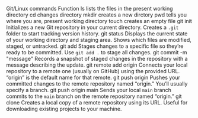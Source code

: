 Git/Linux commands		Function
ls				lists the files in the present working directory
cd				changes directory
mkdir				creates a new dirctory
pwd				tells you where you are, present working directory
touch				creates an empty file
git init			Initializes a new Git repository in your current directory.
				Creates a `.git` folder to start tracking version history.
git status			Displays the current state of your working directory and staging 
				area.  Shows which files are modified, staged, or untracked.
git add <filename>		Stages changes to a specific file so they’re ready to be committed.
				Use `git add .` to stage all changes.
git commit -m "message"		Records a snapshot of staged changes in the repository with a 
				message describing the update.
git remote add origin <URL>	Connects your local repository to a remote one (usually on GitHub)
				using the provided URL.  “origin” is the default name for that
				remote.
git push origin			Pushes your committed changes to the remote repository named
				“origin.”  You’ll usually specify a branch.
git push origin main		Sends your local `main` branch commits to the `main` branch on the
				remote repository named “origin.”
git clone <URL>			Creates a local copy of a remote repository using its URL. Useful
				for downloading existing projects to your machine.


